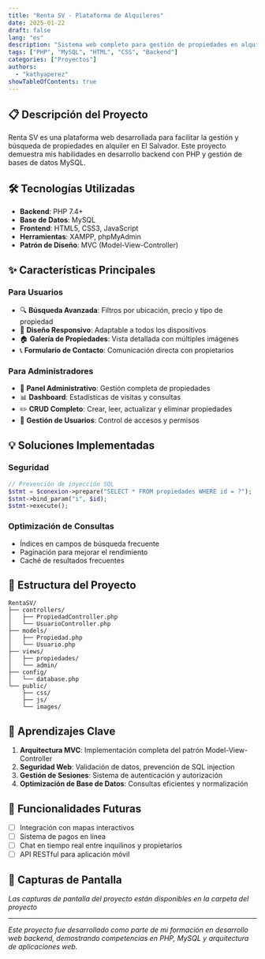 ```yaml
---
title: "Renta SV - Plataforma de Alquileres"
date: 2025-01-22
draft: false
lang: "es"
description: "Sistema web completo para gestión de propiedades en alquiler en El Salvador"
tags: ["PHP", "MySQL", "HTML", "CSS", "Backend"]
categories: ["Proyectos"]
authors:
  - "kathyaperez"
showTableOfContents: true
---
```


## 📋 Descripción del Proyecto

Renta SV es una plataforma web desarrollada para facilitar la gestión y búsqueda de propiedades en alquiler en El Salvador. Este proyecto demuestra mis habilidades en desarrollo backend con PHP y gestión de bases de datos MySQL.

## 🛠️ Tecnologías Utilizadas

- **Backend**: PHP 7.4+
- **Base de Datos**: MySQL
- **Frontend**: HTML5, CSS3, JavaScript
- **Herramientas**: XAMPP, phpMyAdmin
- **Patrón de Diseño**: MVC (Model-View-Controller)

## ✨ Características Principales

### Para Usuarios
- 🔍 **Búsqueda Avanzada**: Filtros por ubicación, precio y tipo de propiedad
- 📱 **Diseño Responsivo**: Adaptable a todos los dispositivos
- 🏠 **Galería de Propiedades**: Vista detallada con múltiples imágenes
- 📞 **Formulario de Contacto**: Comunicación directa con propietarios

### Para Administradores
- 🔐 **Panel Administrativo**: Gestión completa de propiedades
- 📊 **Dashboard**: Estadísticas de visitas y consultas
- ✏️ **CRUD Completo**: Crear, leer, actualizar y eliminar propiedades
- 👥 **Gestión de Usuarios**: Control de accesos y permisos

## 💡 Soluciones Implementadas

### Seguridad
```php
// Prevención de inyección SQL
$stmt = $conexion->prepare("SELECT * FROM propiedades WHERE id = ?");
$stmt->bind_param("i", $id);
$stmt->execute();
```

### Optimización de Consultas
- Índices en campos de búsqueda frecuente
- Paginación para mejorar el rendimiento
- Caché de resultados frecuentes

## 📂 Estructura del Proyecto

```
RentaSV/
├── controllers/
│   ├── PropiedadController.php
│   └── UsuarioController.php
├── models/
│   ├── Propiedad.php
│   └── Usuario.php
├── views/
│   ├── propiedades/
│   └── admin/
├── config/
│   └── database.php
└── public/
    ├── css/
    ├── js/
    └── images/
```

## 🎯 Aprendizajes Clave

1. **Arquitectura MVC**: Implementación completa del patrón Model-View-Controller
2. **Seguridad Web**: Validación de datos, prevención de SQL injection
3. **Gestión de Sesiones**: Sistema de autenticación y autorización
4. **Optimización de Base de Datos**: Consultas eficientes y normalización

## 🚀 Funcionalidades Futuras

- [ ] Integración con mapas interactivos
- [ ] Sistema de pagos en línea
- [ ] Chat en tiempo real entre inquilinos y propietarios
- [ ] API RESTful para aplicación móvil

## 📸 Capturas de Pantalla

*Las capturas de pantalla del proyecto están disponibles en la carpeta del proyecto*

---

*Este proyecto fue desarrollado como parte de mi formación en desarrollo web backend, demostrando competencias en PHP, MySQL y arquitectura de aplicaciones web.*
